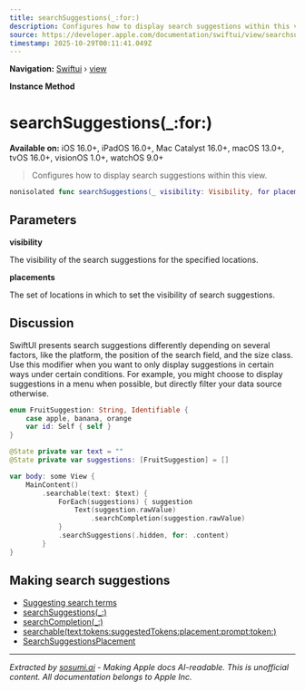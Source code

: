 ```yaml
---
title: searchSuggestions(_:for:)
description: Configures how to display search suggestions within this view.
source: https://developer.apple.com/documentation/swiftui/view/searchsuggestions(_:for:)
timestamp: 2025-10-29T00:11:41.049Z
---
```


**Navigation:** [Swiftui](/documentation/swiftui) › [view](/documentation/swiftui/view)

**Instance Method**

# searchSuggestions(_:for:)

**Available on:** iOS 16.0+, iPadOS 16.0+, Mac Catalyst 16.0+, macOS 13.0+, tvOS 16.0+, visionOS 1.0+, watchOS 9.0+

> Configures how to display search suggestions within this view.

```swift
nonisolated func searchSuggestions(_ visibility: Visibility, for placements: SearchSuggestionsPlacement.Set) -> some View
```

## Parameters

**visibility**

The visibility of the search suggestions for the specified locations.



**placements**

The set of locations in which to set the visibility of search suggestions.



## Discussion

SwiftUI presents search suggestions differently depending on several factors, like the platform, the position of the search field, and the size class. Use this modifier when you want to only display suggestions in certain ways under certain conditions. For example, you might choose to display suggestions in a menu when possible, but directly filter your data source otherwise.

```swift
enum FruitSuggestion: String, Identifiable {
    case apple, banana, orange
    var id: Self { self }
}

@State private var text = ""
@State private var suggestions: [FruitSuggestion] = []

var body: some View {
    MainContent()
        .searchable(text: $text) {
            ForEach(suggestions) { suggestion
                Text(suggestion.rawValue)
                    .searchCompletion(suggestion.rawValue)
            }
            .searchSuggestions(.hidden, for: .content)
        }
}
```

## Making search suggestions

- [Suggesting search terms](/documentation/swiftui/suggesting-search-terms)
- [searchSuggestions(_:)](/documentation/swiftui/view/searchsuggestions(_:))
- [searchCompletion(_:)](/documentation/swiftui/view/searchcompletion(_:))
- [searchable(text:tokens:suggestedTokens:placement:prompt:token:)](/documentation/swiftui/view/searchable(text:tokens:suggestedtokens:placement:prompt:token:))
- [SearchSuggestionsPlacement](/documentation/swiftui/searchsuggestionsplacement)

---

*Extracted by [sosumi.ai](https://sosumi.ai) - Making Apple docs AI-readable.*
*This is unofficial content. All documentation belongs to Apple Inc.*

